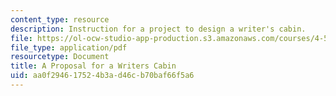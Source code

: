 ```yaml
---
content_type: resource
description: Instruction for a project to design a writer's cabin.
file: https://ol-ocw-studio-app-production.s3.amazonaws.com/courses/4-500-introduction-to-design-computing-fall-2008/aa0f294617524b3ad46cb70baf66f5a6_final_project.pdf
file_type: application/pdf
resourcetype: Document
title: A Proposal for a Writers Cabin
uid: aa0f2946-1752-4b3a-d46c-b70baf66f5a6
---
```


